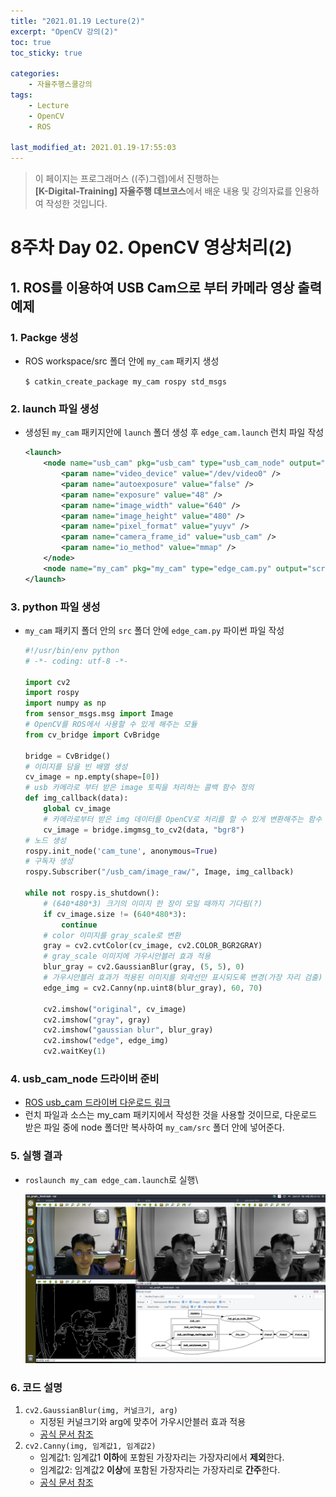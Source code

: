 ```yaml
---
title: "2021.01.19 Lecture(2)"
excerpt: "OpenCV 강의(2)"
toc: true
toc_sticky: true

categories:
    - 자율주행스쿨강의
tags:
    - Lecture
    - OpenCV
    - ROS

last_modified_at: 2021.01.19-17:55:03 
---
```


>이 페이지는 프로그래머스 ((주)그렙)에서 진행하는\
**[K-Digital-Training] 자율주행 데브코스**에서 배운 내용 및 강의자료를 인용하여 작성한 것입니다.

# 8주차 Day 02. OpenCV 영상처리(2)

## 1. ROS를 이용하여  USB Cam으로 부터 카메라 영상 출력 예제
### 1. Packge 생성
- ROS workspace/src 폴더 안에 `my_cam` 패키지 생성

    `$ catkin_create_package my_cam rospy std_msgs`

### 2. launch 파일 생성
- 생성된 `my_cam` 패키지안에 `launch` 폴더 생성 후 `edge_cam.launch` 런치 파일 작성
    ```xml   
    <launch>
        <node name="usb_cam" pkg="usb_cam" type="usb_cam_node" output="screen" >
            <param name="video_device" value="/dev/video0" />
            <param name="autoexposure" value="false" />
            <param name="exposure" value="48" />
            <param name="image_width" value="640" />
            <param name="image_height" value="480" />
            <param name="pixel_format" value="yuyv" />
            <param name="camera_frame_id" value="usb_cam" />
            <param name="io_method" value="mmap" />
        </node>
        <node name="my_cam" pkg="my_cam" type="edge_cam.py" output="screen" />
    </launch>
    ```

### 3. python 파일 생성
- `my_cam` 패키지 폴더 안의 `src` 폴더 안에 `edge_cam.py` 파이썬 파일 작성
    ```python   
    #!/usr/bin/env python
    # -*- coding: utf-8 -*-
    
    import cv2
    import rospy
    import numpy as np
    from sensor_msgs.msg import Image
    # OpenCV를 ROS에서 사용할 수 있게 해주는 모듈
    from cv_bridge import CvBridge
    
    bridge = CvBridge()
    # 이미지를 담을 빈 배열 생성
    cv_image = np.empty(shape=[0])
    # usb 카메라로 부터 받은 image 토픽을 처리하는 콜백 함수 정의
    def img_callback(data):
        global cv_image
        # 카메라로부터 받은 img 데이터를 OpenCV로 처리를 할 수 있게 변환해주는 함수 사용
        cv_image = bridge.imgmsg_to_cv2(data, "bgr8")
    # 노드 생성
    rospy.init_node('cam_tune', anonymous=True)
    # 구독자 생성
    rospy.Subscriber("/usb_cam/image_raw/", Image, img_callback)
    
    while not rospy.is_shutdown():
        # (640*480*3) 크기의 이미지 한 장이 모일 때까지 기다림(?)
        if cv_image.size != (640*480*3):
            continue
        # color 이미지를 gray_scale로 변환
        gray = cv2.cvtColor(cv_image, cv2.COLOR_BGR2GRAY)
        # gray_scale 이미지에 가우시안블러 효과 적용
        blur_gray = cv2.GaussianBlur(gray, (5, 5), 0)
        # 가우시안블러 효과가 적용된 이미지를 외곽선만 표시되도록 변경(가장 자리 검출)
        edge_img = cv2.Canny(np.uint8(blur_gray), 60, 70)
        
        cv2.imshow("original", cv_image)
        cv2.imshow("gray", gray)
        cv2.imshow("gaussian blur", blur_gray)
        cv2.imshow("edge", edge_img)
        cv2.waitKey(1)
    ```

### 4. usb_cam_node 드라이버 준비
- [ROS usb_cam 드라이버 다운로드 링크](https://github.com/ros-drivers/usb_cam)
- 런치 파일과 소스는 my_cam 패키지에서 작성한 것을 사용할 것이므로, 다운로드 받은 파일 중에 node 폴더만 복사하여 `my_cam/src` 폴더 안에 넣어준다.

### 5. 실행 결과
- `roslaunch my_cam edge_cam.launch`로 실행\

    ![edge_cam_result](/assets/images/lecture/week08_imgs/edge_cam.png)

### 6. 코드 설명
1. `cv2.GaussianBlur(img, 커널크기, arg)`
    - 지정된 커널크기와 arg에 맞추어 가우시안블러 효과 적용
    - [공식 문서 참조](https://docs.opencv.org/master/d4/d13/tutorial_py_filtering.html)
2. `cv2.Canny(img, 임계값1, 임계값2)`
    - 임계값1: 임계값1 **이하**에 포함된 가장자리는 가장자리에서 **제외**한다.
    - 임계값2: 임계값2 **이상**에 포함된 가장자리는 가장자리로 **간주**한다.
    - [공식 문서 참조](https://docs.opencv.org/master/da/d22/tutorial_py_canny.html)

